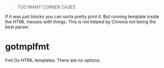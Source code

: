 > TOO MANY CORNER CASES

If it was just blocks you can sorta pretty print it. But running template inside the HTML messes
with things. This is not helped by Chroma not being the best parser.


# gotmplfmt

Fmt Go HTML templates. There are no options.
